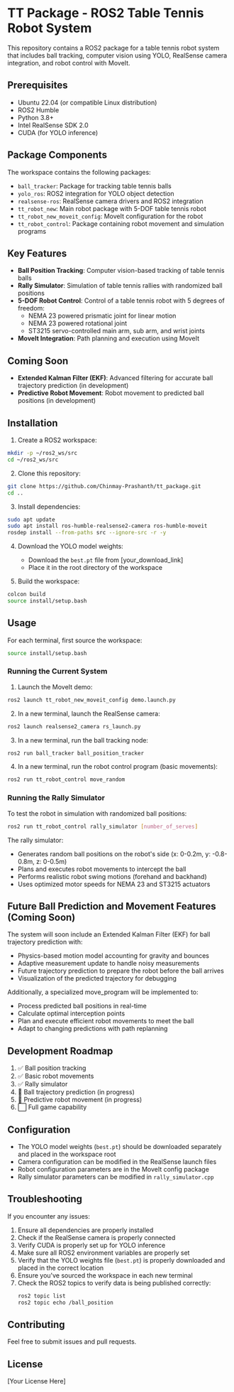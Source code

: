 # TT Package - ROS2 Table Tennis Robot System

This repository contains a ROS2 package for a table tennis robot system that includes ball tracking, computer vision using YOLO, RealSense camera integration, and robot control with MoveIt.

## Prerequisites

- Ubuntu 22.04 (or compatible Linux distribution)
- ROS2 Humble
- Python 3.8+
- Intel RealSense SDK 2.0
- CUDA (for YOLO inference)

## Package Components

The workspace contains the following packages:
- `ball_tracker`: Package for tracking table tennis balls
- `yolo_ros`: ROS2 integration for YOLO object detection
- `realsense-ros`: RealSense camera drivers and ROS2 integration
- `tt_robot_new`: Main robot package with 5-DOF table tennis robot
- `tt_robot_new_moveit_config`: MoveIt configuration for the robot
- `tt_robot_control`: Package containing robot movement and simulation programs

## Key Features

- **Ball Position Tracking**: Computer vision-based tracking of table tennis balls
- **Rally Simulator**: Simulation of table tennis rallies with randomized ball positions
- **5-DOF Robot Control**: Control of a table tennis robot with 5 degrees of freedom:
  - NEMA 23 powered prismatic joint for linear motion
  - NEMA 23 powered rotational joint
  - ST3215 servo-controlled main arm, sub arm, and wrist joints
- **MoveIt Integration**: Path planning and execution using MoveIt

## Coming Soon

- **Extended Kalman Filter (EKF)**: Advanced filtering for accurate ball trajectory prediction (in development)
- **Predictive Robot Movement**: Robot movement to predicted ball positions (in development)

## Installation

1. Create a ROS2 workspace:
```bash
mkdir -p ~/ros2_ws/src
cd ~/ros2_ws/src
```

2. Clone this repository:
```bash
git clone https://github.com/Chinmay-Prashanth/tt_package.git
cd ..
```

3. Install dependencies:
```bash
sudo apt update
sudo apt install ros-humble-realsense2-camera ros-humble-moveit
rosdep install --from-paths src --ignore-src -r -y
```

4. Download the YOLO model weights:
   - Download the `best.pt` file from [your_download_link]
   - Place it in the root directory of the workspace

5. Build the workspace:
```bash
colcon build
source install/setup.bash
```

## Usage

For each terminal, first source the workspace:
```bash
source install/setup.bash
```

### Running the Current System

1. Launch the MoveIt demo:
```bash
ros2 launch tt_robot_new_moveit_config demo.launch.py
```

2. In a new terminal, launch the RealSense camera:
```bash
ros2 launch realsense2_camera rs_launch.py
```

3. In a new terminal, run the ball tracking node:
```bash
ros2 run ball_tracker ball_position_tracker
```

4. In a new terminal, run the robot control program (basic movements):
```bash
ros2 run tt_robot_control move_random
```

### Running the Rally Simulator

To test the robot in simulation with randomized ball positions:

```bash
ros2 run tt_robot_control rally_simulator [number_of_serves]
```

The rally simulator:
- Generates random ball positions on the robot's side (x: 0-0.2m, y: -0.8-0.8m, z: 0-0.5m)
- Plans and executes robot movements to intercept the ball
- Performs realistic robot swing motions (forehand and backhand)
- Uses optimized motor speeds for NEMA 23 and ST3215 actuators

## Future Ball Prediction and Movement Features (Coming Soon)

The system will soon include an Extended Kalman Filter (EKF) for ball trajectory prediction with:
- Physics-based motion model accounting for gravity and bounces
- Adaptive measurement update to handle noisy measurements
- Future trajectory prediction to prepare the robot before the ball arrives
- Visualization of the predicted trajectory for debugging

Additionally, a specialized move_program will be implemented to:
- Process predicted ball positions in real-time
- Calculate optimal interception points
- Plan and execute efficient robot movements to meet the ball
- Adapt to changing predictions with path replanning

## Development Roadmap

1. ✅ Ball position tracking
2. ✅ Basic robot movements
3. ✅ Rally simulator
4. 🔄 Ball trajectory prediction (in progress)
5. 🔄 Predictive robot movement (in progress)
6. ⬜ Full game capability

## Configuration

- The YOLO model weights (`best.pt`) should be downloaded separately and placed in the workspace root
- Camera configuration can be modified in the RealSense launch files
- Robot configuration parameters are in the MoveIt config package
- Rally simulator parameters can be modified in `rally_simulator.cpp`

## Troubleshooting

If you encounter any issues:
1. Ensure all dependencies are properly installed
2. Check if the RealSense camera is properly connected
3. Verify CUDA is properly set up for YOLO inference
4. Make sure all ROS2 environment variables are properly set
5. Verify that the YOLO weights file (`best.pt`) is properly downloaded and placed in the correct location
6. Ensure you've sourced the workspace in each new terminal
7. Check the ROS2 topics to verify data is being published correctly:
   ```bash
   ros2 topic list
   ros2 topic echo /ball_position
   ```

## Contributing

Feel free to submit issues and pull requests.

## License

[Your License Here] 
